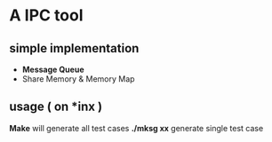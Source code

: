 A IPC tool
===
## simple implementation 
* __Message Queue__
* Share Memory & Memory Map

## usage ( on \*inx )
**Make** will generate all test cases
**./mksg xx** generate single test case


